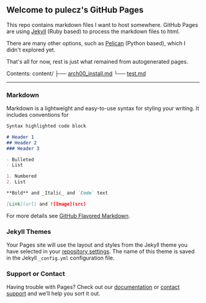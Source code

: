 ## Welcome to pulecz's GitHub Pages

This repo contains markdown files I want to host somewhere.
GitHub Pages are using [Jekyll](https://jekyllrb.com/) (Ruby based) to process the markdown files to html.

There are many other options, such as [Pelican](http://docs.getpelican.com/en/stable/) (Python based), which I didn't explored yet.

That's all for now, rest is just what remained from autogenerated pages.

Contents:
content/
├── [arch00_install.md](content/arch00_install)
└── [test.md](content/test)

-----

### Markdown

Markdown is a lightweight and easy-to-use syntax for styling your writing. It includes conventions for

```markdown
Syntax highlighted code block

# Header 1
## Header 2
### Header 3

- Bulleted
- List

1. Numbered
2. List

**Bold** and _Italic_ and `Code` text

[Link](url) and ![Image](src)
```

For more details see [GitHub Flavored Markdown](https://guides.github.com/features/mastering-markdown/).

### Jekyll Themes

Your Pages site will use the layout and styles from the Jekyll theme you have selected in your [repository settings](https://github.com/Pulecz/jekkyl/settings). The name of this theme is saved in the Jekyll `_config.yml` configuration file.

### Support or Contact

Having trouble with Pages? Check out our [documentation](https://help.github.com/categories/github-pages-basics/) or [contact support](https://github.com/contact) and we’ll help you sort it out.
